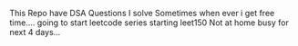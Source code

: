 This Repo have DSA Questions I solve Sometimes when ever i get free time....
going to start leetcode series starting leet150
Not at home busy for next 4 days...
